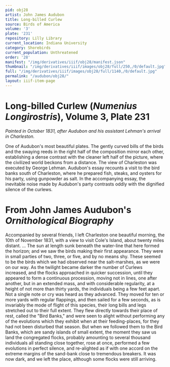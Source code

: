 ```yaml
---
pid: obj28
artist: John James Audubon
title: Long-billed Curlew
source: Birds of America
volume: '3'
plate: '231'
repository: Lilly Library
current_location: Indiana University
category: Shorebirds
current_population: Unthreatened
order: '28'
manifest: "/img/derivatives/iiif/obj28/manifest.json"
thumbnail: "/img/derivatives/iiif/images/obj28/full/250,/0/default.jpg"
full: "/img/derivatives/iiif/images/obj28/full/1140,/0/default.jpg"
permalink: "/audubon/obj28/"
layout: iiif-item-page
---
```

# Long-billed Curlew (_Numenius Longirostris_), Volume 3, Plate 231

_Painted in October 1831, after Audubon and his assistant Lehman's arrival in Charleston._

One of Audubon's most beautiful plates. The gently curved bills of the birds and the swaying reeds in the right half of the composition mirror each other, establishing a dense contrast with the cleaner left half of the picture, where the civilized world beckons from a distance. The view of Charleston was executed by George Lehman. Audubon's essay recounts a visit to the bird banks south of Charleston, where he prepared fish, steaks, and oysters for his party, using gunpowder as salt. In the accompanying essay, the inevitable noise made by Audubon's party contrasts oddly with the dignified silence of the curlews.

# From John James Audubon's _Ornithological Biography_

Accompanied by several friends, I left Charleston one beautiful morning, the 10th of November 1831, with a view to visit Cole's Island, about twenty miles distant. ... The sun at length sunk beneath the water-line that here formed the horizon; and we saw the birds making their first appearance. They were in small parties of two, three, or five, and by no means shy. These seemed to be the birds which we had observed near the salt-marshes, as we were on our way. As the twilight became darker the number of Curlews increased, and the flocks approached in quicker succession, until they appeared to form a continuous procession, moving not in lines, one after another, but in an extended mass, and with considerable regularity, at a height of not more than thirty yards, the individuals being a few feet apart. Not a single note or cry was heard as they advanced. They moved for ten or more yards with regular flappings, and then sailed for a few seconds, as is invariably the mode of flight of this species, their long bills and legs stretched out to their full extent. They flew directly towards their place of rest, called the "Bird Banks," and were seen to alight without performing any of the evolutions which they exhibit when at their feeding-places, for they had not been disturbed that season. But when we followed them to the Bird Banks, which are sandy islands of small extent, the moment they saw us land the congregated flocks, probably amounting to several thousand individuals all standing close together, rose at once, performed a few evolutions in perfect silence, and re-alighted as if with one accord on the extreme margins of the sand-bank close to tremendous breakers. It was now dark, and we left the place, although some flocks were still arriving.
